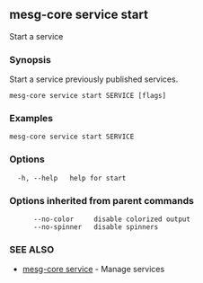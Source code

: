 ## mesg-core service start

Start a service

### Synopsis

Start a service previously published services.

```
mesg-core service start SERVICE [flags]
```

### Examples

```
mesg-core service start SERVICE
```

### Options

```
  -h, --help   help for start
```

### Options inherited from parent commands

```
      --no-color     disable colorized output
      --no-spinner   disable spinners
```

### SEE ALSO

* [mesg-core service](mesg-core_service.md)	 - Manage services

